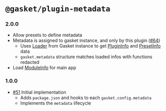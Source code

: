 # `@gasket/plugin-metadata`

### 2.0.0

- Allow presets to define metadata
- Metadata is assigned to gasket instance, and only by this plugin ([#64])
  - Uses [Loader] from Gasket instance to get [PluginInfo] and [PresetInfo] data
  - `gasket.metadata` structure matches loaded infos with functions redacted
- Load [ModuleInfo] for main app

### 1.0.0

- [#51] Initial implementation
  - Adds `package.json` and hooks to each `gasket.config.metadata`
  - Implements the `metadata` lifecycle

[#51]: https://github.com/godaddy/gasket/pull/51
[#64]: https://github.com/godaddy/gasket/pull/64

[Loader]:/packages/gasket-resolve/docs/api.md#Loader
[PluginInfo]:/packages/gasket-resolve/docs/api.md#PluginInfo
[PresetInfo]:/packages/gasket-resolve/docs/api.md#PresetInfo
[ModuleInfo]:/packages/gasket-resolve/docs/api.md#ModuleInfo
